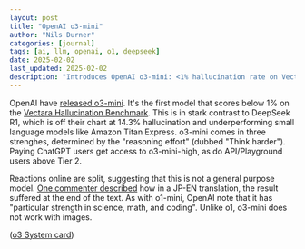 ```yaml
---
layout: post
title: "OpenAI o3-mini"
author: "Nils Durner"
categories: [journal]
tags: [ai, llm, openai, o1, deepseek]
date: 2025-02-02
last_updated: 2025-02-02
description: "Introduces OpenAI o3-mini: <1% hallucination rate on Vectara benchmark, three 'Think harder' tiers, paid and API/Tier2 access to o3-mini-high, strong STEM performance, no multimodal."
---
```


OpenAI have [released o3-mini](https://openai.com/index/openai-o3-mini/). It's the first model that scores below 1% on the [Vectara Hallucination Benchmark](https://github.com/vectara/hallucination-leaderboard/). This is in stark contrast to DeepSeek R1, which is off their chart at 14.3% hallucination and underperforming small language models like Amazon Titan Express.
o3-mini comes in three strenghes, determined by the "reasoning effort" (dubbed "Think harder"). Paying ChatGPT users get access to o3-mini-high, as do API/Playground users above Tier 2.

Reactions online are split, suggesting that this is not a general purpose model. [One commenter described](https://news.ycombinator.com/item?id=42894215) how in a JP-EN translation, the result suffered at the end of the text. As with o1-mini, OpenAI note that it has "particular strength in science, math, and coding". Unlike o1, o3-mini does not work with images.

([o3 System card](https://cdn.openai.com/o3-mini-system-card.pdf))